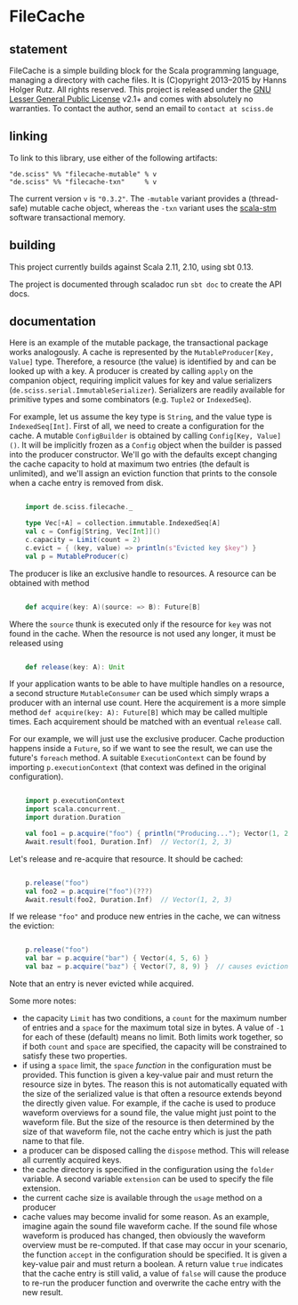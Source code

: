 # FileCache

## statement

FileCache is a simple building block for the Scala programming language, managing a directory with cache files. It is (C)opyright 2013&ndash;2015 by Hanns Holger Rutz. All rights reserved. This project is released under the [GNU Lesser General Public License](https://raw.github.com/Sciss/FileCache/master/LICENSE) v2.1+ and comes with absolutely no warranties. To contact the author, send an email to `contact at sciss.de`

## linking

To link to this library, use either of the following artifacts:

    "de.sciss" %% "filecache-mutable" % v
    "de.sciss" %% "filecache-txn"     % v

The current version `v` is `"0.3.2"`. The `-mutable` variant provides a (thread-safe) mutable cache object, whereas the `-txn` variant uses the [scala-stm](https://github.com/nbronson/scala-stm) software transactional memory.

## building

This project currently builds against Scala 2.11, 2.10, using sbt 0.13.

The project is documented through scaladoc run `sbt doc` to create the API docs.

## documentation

Here is an example of the mutable package, the transactional package works analogously. A cache is represented by the `MutableProducer[Key, Value]` type. Therefore, a resource (the value) is identified by and can be looked up with a key. A producer is created by calling `apply` on the companion object, requiring implicit values for key and value serializers (`de.sciss.serial.ImmutableSerializer`). Serializers are readily available for primitive types and some combinators (e.g. `Tuple2` or `IndexedSeq`).

For example, let us assume the key type is `String`, and the value type is `IndexedSeq[Int]`. First of all, we need to create a configuration for the cache. A mutable `ConfigBuilder` is obtained by calling `Config[Key, Value]()`. It will be implicitly frozen as a `Config` object when the builder is passed into the producer constructor. We'll go with the defaults except changing the cache capacity to hold at maximum two entries (the default is unlimited), and we'll assign an eviction function that prints to the console when a cache entry is removed from disk.

```scala

    import de.sciss.filecache._

    type Vec[+A] = collection.immutable.IndexedSeq[A]
    val c = Config[String, Vec[Int]]()
    c.capacity = Limit(count = 2)
    c.evict = { (key, value) => println(s"Evicted key $key") }
    val p = MutableProducer(c)
```

The producer is like an exclusive handle to resources. A resource can be obtained with method

```scala

    def acquire(key: A)(source: => B): Future[B]
````

Where the `source` thunk is executed only if the resource for `key` was not found in the cache. When the resource is not used any longer, it must be released using

```scala

    def release(key: A): Unit
```

If your application wants to be able to have multiple handles on a resource, a second structure `MutableConsumer` can be used which simply wraps a producer with an internal use count. Here the acquirement is a more simple method `def acquire(key: A): Future[B]` which may be called multiple times. Each acquirement should be matched with an eventual `release` call.

For our example, we will just use the exclusive producer. Cache production happens inside a `Future`, so if we want to see the result, we can use the future's `foreach` method. A suitable `ExecutionContext` can be found by importing `p.executionContext` (that context was defined in the original configuration).

```scala

    import p.executionContext
    import scala.concurrent._
    import duration.Duration

    val foo1 = p.acquire("foo") { println("Producing..."); Vector(1, 2, 3) }
    Await.result(foo1, Duration.Inf)  // Vector(1, 2, 3)
```

Let's release and re-acquire that resource. It should be cached:

```scala

    p.release("foo")
    val foo2 = p.acquire("foo")(???)
    Await.result(foo2, Duration.Inf)  // Vector(1, 2, 3)
```

If we release `"foo"` and produce new entries in the cache, we can witness the eviction:

```scala

    p.release("foo")
    val bar = p.acquire("bar") { Vector(4, 5, 6) }
    val baz = p.acquire("baz") { Vector(7, 8, 9) }  // causes eviction of "foo"
```

Note that an entry is never evicted while acquired.

Some more notes:

- the capacity `Limit` has two conditions, a `count` for the maximum number of entries and a `space` for the maximum total size in bytes. A value of `-1` for each of these (default) means no limit. Both limits work together, so if both `count` and `space` are specified, the capacity will be constrained to satisfy these two properties.
- if using a `space` limit, the `space` _function_ in the configuration must be provided. This function is given a key-value pair and must return the resource size in bytes. The reason this is not automatically equated with the size of the serialized value is that often a resource extends beyond the directly given value. For example, if the cache is used to produce waveform overviews for a sound file, the value might just point to the waveform file. But the size of the resource is then determined by the size of that waveform file, not the cache entry which is just the path name to that file.
- a producer can be disposed calling the `dispose` method. This will release all currently acquired keys.
- the cache directory is specified in the configuration using the `folder` variable. A second variable `extension` can be used to specify the file extension.
- the current cache size is available through the `usage` method on a producer
- cache values may become invalid for some reason. As an example, imagine again the sound file waveform cache. If the sound file whose waveform is produced has changed, then obviously the waveform overview must be re-computed. If that case may occur in your scenario, the function `accept` in the configuration should be specified. It is given a key-value pair and must return a boolean. A return value `true` indicates that the cache entry is still valid, a value of `false` will cause the produce to re-run the producer function and overwrite the cache entry with the new result.
